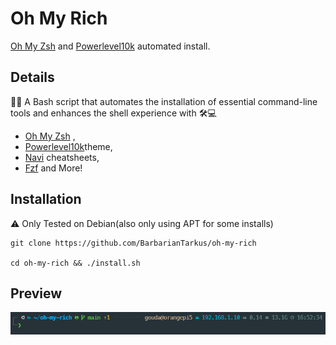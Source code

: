 
# Oh My Rich


[Oh My Zsh](https://ohmyz.sh/) and [Powerlevel10k](https://github.com/romkatv/powerlevel10k) automated install.




Details
--

🚀🔧 A Bash script that automates the installation of essential command-line tools and enhances the shell experience with 🛠️💻
* [Oh My Zsh](https://ohmyz.sh/) , 
* [Powerlevel10k](https://github.com/romkatv/powerlevel10k)theme, 
* [Navi](https://github.com/denisidoro/navi) cheatsheets, 
* [Fzf](https://github.com/junegunn/fzf) 
and More! 


## Installation

⚠️ Only Tested on Debian(also only using APT for some installs)

```
git clone https://github.com/BarbarianTarkus/oh-my-rich

cd oh-my-rich && ./install.sh
```

## Preview
<img src="https://github.com/BarbarianTarkus/oh-my-rich/blob/main/resources/prompt.png" width=1080>
